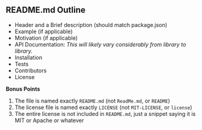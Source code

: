 ## README.md Outline

* Header and a Brief description (should match package.json)
* Example (if applicable)
* Motivation (if applicable)
* API Documentation: _This will likely vary considerably from library to library._
* Installation
* Tests
* Contributors
* License

**Bonus Points**

1. The file is named exactly `README.md` (not `ReadMe.md`, or `README`)
2. The license file is named exactly `LICENSE` (not `MIT-LICENSE`, or `license`)
3. The entire license is not included in `README.md`, just a snippet saying it is MIT or Apache or whatever
